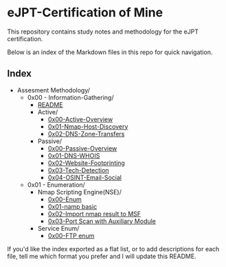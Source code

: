 # eJPT-Certification of Mine

This repository contains study notes and methodology for the eJPT certification.

Below is an index of the Markdown files in this repo for quick navigation.

## Index

- Assesment Methodology/
	- 0x00 - Information-Gathering/
		- [README](<Assesment Methodology/0x00 - Information-Gathering/README.md>)
		- Active/
			- [0x00-Active-Overview](<Assesment Methodology/0x00 - Information-Gathering/Active/0x00-Active-Overview.md>)
			- [0x01-Nmap-Host-Discovery](<Assesment Methodology/0x00 - Information-Gathering/Active/0x01-Nmap-Host-Discovery.md>)
			- [0x02-DNS-Zone-Transfers](<Assesment Methodology/0x00 - Information-Gathering/Active/0x02-DNS-Zone-Transfers.md>)
		- Passive/
			- [0x00-Passive-Overview](<Assesment Methodology/0x00 - Information-Gathering/Passive/0x00-Passive-Overview.md>)
			- [0x01-DNS-WHOIS](<Assesment Methodology/0x00 - Information-Gathering/Passive/0x01-DNS-WHOIS.md>)
			- [0x02-Website-Footprinting](<Assesment Methodology/0x00 - Information-Gathering/Passive/0x02-Website-Footprinting.md>)
			- [0x03-Tech-Detection](<Assesment Methodology/0x00 - Information-Gathering/Passive/0x03-Tech-Detection.md>)
			- [0x04-OSINT-Email-Social](<Assesment Methodology/0x00 - Information-Gathering/Passive/0x04-OSINT-Email-Social.md>)
	- 0x01 - Enumeration/
		- Nmap Scripting Engine(NSE)/
			- [0x00-Enum](<Assesment Methodology/0x01 - Enumeration/Nmap Scripting Engine(NSE)/0x00-Enum.md>)
			- [0x01-namp basic](<Assesment Methodology/0x01 - Enumeration/Nmap Scripting Engine(NSE)/0x01-namp basic.md>)
			- [0x02-Import nmap result to MSF](<Assesment Methodology/0x01 - Enumeration/Nmap Scripting Engine(NSE)/0x02-Import nmap result to MSF.md>)
			- [0x03-Port Scan with Auxiliary Module](<Assesment Methodology/0x01 - Enumeration/Nmap Scripting Engine(NSE)/0x03-Port Scan with Auxiliary Module.md>)
		- Service Enum/
			- [0x00-FTP enum](<Assesment Methodology/0x01 - Enumeration/Service Enum/0x00-FTP enum.md>)

If you'd like the index exported as a flat list, or to add descriptions for each file, tell me which format you prefer and I will update this README.
